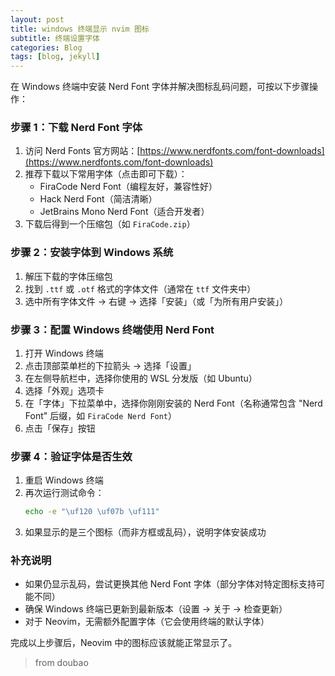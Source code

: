```yaml
---
layout: post
title: windows 终端显示 nvim 图标
subtitle: 终端设置字体
categories: Blog
tags: [blog, jekyll]
---
```

在 Windows 终端中安装 Nerd Font 字体并解决图标乱码问题，可按以下步骤操作：

### 步骤 1：下载 Nerd Font 字体
1. 访问 Nerd Fonts 官方网站：[https://www.nerdfonts.com/font-downloads](https://www.nerdfonts.com/font-downloads)
2. 推荐下载以下常用字体（点击即可下载）：
   - FiraCode Nerd Font（编程友好，兼容性好）
   - Hack Nerd Font（简洁清晰）
   - JetBrains Mono Nerd Font（适合开发者）
3. 下载后得到一个压缩包（如 `FiraCode.zip`）

### 步骤 2：安装字体到 Windows 系统
1. 解压下载的字体压缩包
2. 找到 `.ttf` 或 `.otf` 格式的字体文件（通常在 `ttf` 文件夹中）
3. 选中所有字体文件 → 右键 → 选择「安装」（或「为所有用户安装」）

### 步骤 3：配置 Windows 终端使用 Nerd Font
1. 打开 Windows 终端
2. 点击顶部菜单栏的下拉箭头 → 选择「设置」
3. 在左侧导航栏中，选择你使用的 WSL 分发版（如 Ubuntu）
4. 选择「外观」选项卡
5. 在「字体」下拉菜单中，选择你刚刚安装的 Nerd Font（名称通常包含 "Nerd Font" 后缀，如 `FiraCode Nerd Font`）
6. 点击「保存」按钮

### 步骤 4：验证字体是否生效
1. 重启 Windows 终端
2. 再次运行测试命令：
   ```bash
   echo -e "\uf120 \uf07b \uf111"
   ```
3. 如果显示的是三个图标（而非方框或乱码），说明字体安装成功

### 补充说明
- 如果仍显示乱码，尝试更换其他 Nerd Font 字体（部分字体对特定图标支持可能不同）
- 确保 Windows 终端已更新到最新版本（设置 → 关于 → 检查更新）
- 对于 Neovim，无需额外配置字体（它会使用终端的默认字体）

完成以上步骤后，Neovim 中的图标应该就能正常显示了。

> from doubao
